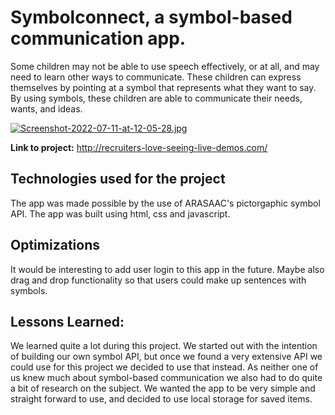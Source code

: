
# Symbolconnect, a symbol-based communication app.
Some children may not be able to use speech effectively, or at all, and may need to learn other ways to communicate. These children can express themselves by pointing at a symbol that represents what they want to say. By using symbols, these children are able to communicate their needs, wants, and ideas.

[![Screenshot-2022-07-11-at-12-05-28.jpg](https://i.postimg.cc/jjSqfJ7K/Screenshot-2022-07-11-at-12-05-28.jpg)](https://postimg.cc/nXNtbr2w)


**Link to project:** http://recruiters-love-seeing-live-demos.com/

## Technologies used for the project

The app was made possible by the use of ARASAAC's pictorgaphic symbol API. The app was built using html, css and javascript. 

## Optimizations

It would be interesting to add user login to this app in the future. Maybe also drag and drop functionality so that users could make up sentences with symbols. 

## Lessons Learned:

We learned quite a lot during this project. We started out with the intention of building our own symbol API, but once we found a very extensive API we could use for this project we decided to use that instead. As neither one of us knew much about symbol-based communication we also had to do quite a bit of research on the subject. We wanted the app to be very simple and straight forward to use, and decided to use local storage for saved items. 





